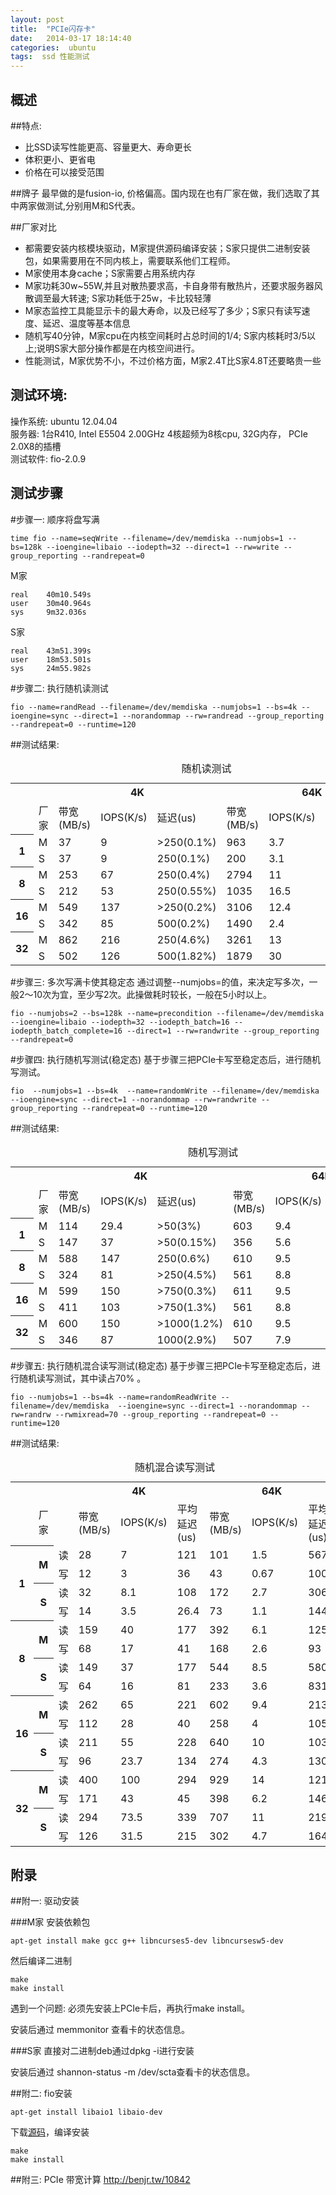 ```yaml
---
layout: post
title:  "PCIe闪存卡"
date:   2014-03-17 18:14:40
categories:  ubuntu 
tags:  ssd 性能测试
---
```


概述
---
##特点:

-  比SSD读写性能更高、容量更大、寿命更长
-  体积更小、更省电
-  价格在可以接受范围


##牌子
最早做的是fusion-io, 价格偏高。国内现在也有厂家在做，我们选取了其中两家做测试,分别用M和S代表。

##厂家对比

- 都需要安装内核模块驱动，M家提供源码编译安装；S家只提供二进制安装包，如果需要用在不同内核上，需要联系他们工程师。
- M家使用本身cache；S家需要占用系统内存
- M家功耗30w~55W,并且对散热要求高，卡自身带有散热片，还要求服务器风散调至最大转速; S家功耗低于25w，卡比较轻薄
- M家态监控工具能显示卡的最大寿命，以及已经写了多少；S家只有读写速度、延迟、温度等基本信息
- 随机写40分钟，M家cpu在内核空间耗时占总时间的1/4; S家内核耗时3/5以上;说明S家大部分操作都是在内核空间进行。
- 性能测试，M家优势不小，不过价格方面，M家2.4T比S家4.8T还要略贵一些

测试环境:
---
操作系统: ubuntu 12.04.04 <br>
服务器:  1台R410,  Intel  E5504 2.00GHz 4核超频为8核cpu, 32G内存， PCIe 2.0X8的插槽 <br>
测试软件: fio-2.0.9

测试步骤
---
#步骤一: 顺序将盘写满

```
time fio --name=seqWrite --filename=/dev/memdiska --numjobs=1 --bs=128k --ioengine=libaio --iodepth=32 --direct=1 --rw=write --group_reporting --randrepeat=0
```
M家<br>

```
real    40m10.549s
user    30m40.964s
sys     9m32.036s
```
S家<br>

```
real    43m51.399s
user    18m53.501s
sys     24m55.982s
```

#步骤二:  执行随机读测试

```
fio --name=randRead --filename=/dev/memdiska --numjobs=1 --bs=4k --ioengine=sync --direct=1 --norandommap --rw=randread --group_reporting --randrepeat=0 --runtime=120
```

##测试结果:
<table>
<caption>随机读测试</caption>
<tbody>
<tr><td></td><td><em></em></td> <th colspan="3">4K</th></td><th colspan="3">64K</th></td></tr>
<tr><td></td><td>厂家</td><td>带宽(MB/s)</td><td>IOPS(K/s)</td><td>延迟(us)</td><td>带宽(MB/s)</td><td>IOPS(K/s)</td><td>延迟(us)</td></tr>
<tr><th rowspan="2">1</th><td>M</td><td>37</td><td>9</td><td>>250(0.1%)</td><td>963</td><td>3.7</td><td>>500(0.56%)</td></tr>
<td>S</td><td>37</td><td>9</td><td>250(0.1%)</td><td>200</td><td>3.1</td><td>>1000(1.18%)</td></tr>

<tr><th rowspan="2">8</th><td>M</td><td>253</td><td>67</td><td>250(0.4%)</td><td>2794</td><td>11</td><td>>1000(1.53%)</td></tr>
<td>S</td><td>212</td><td>53</td><td>250(0.55%)</td><td>1035</td><td>16.5</td><td>500(0.56%)</td></tr>

<tr><th rowspan="2">16</th><td>M</td><td>549</td><td>137</td><td>>250(0.2%)</td><td>3106</td><td>12.4</td><td>>2000(3.9%)</td></tr>
<td>S</td><td>342</td><td>85</td><td>500(0.2%)</td><td>1490</td><td>2.4</td><td>2000(0.85%)</td></tr>

<tr><th rowspan="2">32</th><td>M</td><td>862</td><td>216</td><td>250(4.6%)</td><td>3261</td><td>13</td><td>>4000(4.4%)</td></tr>
<td>S</td><td>502</td><td>126</td><td>500(1.82%)</td><td>1879</td><td>30</td><td>4000(1.04%)</td></tr>
</tbody>
</table>

#步骤三:  多次写满卡使其稳定态
通过调整--numjobs=的值，来决定写多次，一般2～10次为宜，至少写2次。此操做耗时较长，一般在5小时以上。<br>

```
fio --numjobs=2 --bs=128k --name=precondition --filename=/dev/memdiska  --ioengine=libaio --iodepth=32 --iodepth_batch=16 --iodepth_batch_complete=16 --direct=1 --rw=randwrite --group_reporting --randrepeat=0
```

#步骤四:  执行随机写测试(稳定态)
基于步骤三把PCIe卡写至稳定态后，进行随机写测试。<br>

```
fio  --numjobs=1 --bs=4k  --name=randomWrite --filename=/dev/memdiska   --ioengine=sync --direct=1 --norandommap --rw=randwrite --group_reporting --randrepeat=0 --runtime=120
```

##测试结果:
<table>
<caption>随机写测试</caption>
<tbody>
<tr><td></td><td><em></em></td> <th colspan="3">4K</th></td><th colspan="3">64K</th></td></tr>
<tr><td></td><td>厂家</td><td>带宽(MB/s)</td><td>IOPS(K/s)</td><td>延迟(us)</td><td>带宽(MB/s)</td><td>IOPS(K/s)</td><td>延迟(us)</td></tr>
<tr><th rowspan="2">1</th><td>M</td><td>114</td><td>29.4</td><td>>50(3%)</td><td>603</td><td>9.4</td><td>>500(0.38%)</td></tr>
<td>S</td><td>147</td><td>37</td><td>>50(0.15%)</td><td>356</td><td>5.6</td><td>>500(0.9%)</td></tr>

<tr><th rowspan="2">8</th><td>M</td><td>588</td><td>147</td><td>250(0.6%)</td><td>610</td><td>9.5</td><td>>2000(0.02%)</td></tr>
<td>S</td><td>324</td><td>81</td><td>>250(4.5%)</td><td>561</td><td>8.8</td><td>>10000(1.15%)</td></tr>

<tr><th rowspan="2">16</th><td>M</td><td>599</td><td>150</td><td>>750(0.3%)</td><td>611</td><td>9.5</td><td>>4000(0.01%)</td></tr>
<td>S</td><td>411</td><td>103</td><td>>750(1.3%)</td><td>561</td><td>8.8</td><td>>4000(13.5%)</td></tr>

<tr><th rowspan="2">32</th><td>M</td><td>600</td><td>150</td><td>>1000(1.2%)</td><td>610</td><td>9.5</td><td>>10000(0.01%) </td></tr>
<td>S</td><td>346</td><td>87</td><td>1000(2.9%)</td><td>507</td><td>7.9</td><td>10000(9.99%)</td></tr>
</tbody>
</table>

#步骤五:  执行随机混合读写测试(稳定态)
基于步骤三把PCIe卡写至稳定态后，进行随机读写测试，其中读占70% 。

```
fio --numjobs=1 --bs=4k --name=randomReadWrite --filename=/dev/memdiska  --ioengine=sync --direct=1 --norandommap --rw=randrw --rwmixread=70 --group_reporting --randrepeat=0 --runtime=120
```
##测试结果:
<table>
<caption>随机混合读写测试</caption>
<tbody>
<tr><td></td><td><em></em></td></td><td><th colspan="3">4K</th></td><th colspan="3">64K</th></td></tr>

<tr><td></td><td>厂家</td><td></td><td>带宽(MB/s)</td><td>IOPS(K/s)</td><td>平均延迟(us)</td><td>带宽(MB/s)</td><td>IOPS(K/s)</td><td>平均延迟(us)</td></tr>
<tr><th rowspan="4">1</th><th rowspan="2">M</th><td>读</td><td>28</td><td>7</td><td>121</td><td>101</td><td>1.5</td><td>567</td></tr>
<tr><td>写</td><td>12</td><td>3</td><td>36</td><td>43</td><td>0.67</td><td>100</td></tr>

<tr><th rowspan="2">S</th><td>读</td><td>32</td><td>8.1</td><td>108</td><td>172</td><td>2.7</td><td>306</td></tr>
<tr><td>写</td><td>14</td><td>3.5</td><td>26.4</td><td>73</td><td>1.1</td><td>144</td></tr>


<tr><th rowspan="4">8</th><th rowspan="2">M</th><td>读</td><td>159</td><td>40</td><td>177</td><td>392</td><td>6.1</td><td>1258</td></tr>
<tr><td>写</td><td>68</td><td>17</td><td>41</td><td>168</td><td>2.6</td><td>93</td></tr>

<tr><th rowspan="2">S</th><td>读</td><td>149</td><td>37</td><td>177</td><td>544</td><td>8.5</td><td>580</td></tr>
<tr><td>写</td><td>64</td><td>16</td><td>81</td><td>233</td><td>3.6</td><td>831</td></tr>


<tr><th rowspan="4">16</th><th rowspan="2">M</th><td>读</td><td>262</td><td>65</td><td>221</td><td>602</td><td>9.4</td><td>2133</td></tr>
<tr><td>写</td><td>112</td><td>28</td><td>40</td><td>258</td><td>4</td><td>105</td></tr>

<tr><th rowspan="2">S</th><td>读</td><td>211</td><td>55</td><td>228</td><td>640</td><td>10</td><td>1034</td></tr>
<tr><td>写</td><td>96</td><td>23.7</td><td>134</td><td>274</td><td>4.3</td><td>1308</td></tr>


<tr><th rowspan="4">32</th><th rowspan="2">M</th><td>读</td><td>400</td><td>100</td><td>294</td><td>929</td><td>14</td><td>121</td></tr>
<tr><td>写</td><td>171</td><td>43</td><td>45</td><td>398</td><td>6.2</td><td>146</td></tr>

<tr><th rowspan="2">S</th><td>读</td><td>294</td><td>73.5</td><td>339</td><td>707</td><td>11</td><td>2190</td></tr>
<tr><td>写</td><td>126</td><td>31.5</td><td>215</td><td>302</td><td>4.7</td><td>1642</td></tr>

</tbody>
</table>

##

附录
---------
##附一:  驱动安装

###M家
安装依赖包

```
apt-get install make gcc g++ libncurses5-dev libncursesw5-dev
```
然后编译二进制

```
make
make install
```
遇到一个问题:
必须先安装上PCIe卡后，再执行make install。

安装后通过 memmonitor 查看卡的状态信息。

###S家
直接对二进制deb通过dpkg -i进行安装

安装后通过 shannon-status -m /dev/scta查看卡的状态信息。

##附二: fio安装

```
apt-get install libaio1 libaio-dev
```
下载[源码](http://freecode.com/projects/fio)，编译安装

```
make 
make install
```
##附三:  PCIe 带宽计算
http://benjr.tw/10842




